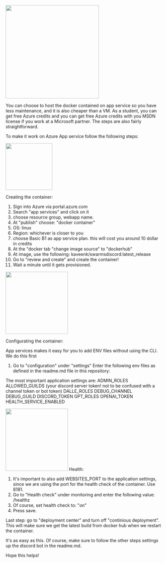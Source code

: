 <img src="https://user-images.githubusercontent.com/39274208/216566367-e1311c9e-bbc1-42fe-9e09-69e9fb728133.png" width="300">

You can choose to host the docker contained on app service so you have less maintenance, and it is also cheaper than a VM. 
As a student, you can get free Azure credits and you can get free Azure credits with you MSDN license if you work at a Microsoft partner.
The steps are also fairly straightforward.

To make it work on Azure App service follow the following steps: 

<img src="https://user-images.githubusercontent.com/39274208/216566481-e06ccf0d-7346-438b-ab5a-7cd4ac6b08f5.png" width="150">

Creating the container: 

1. Sign into Azure via portal.azure.com
2. Search "app services" and click on it
3. choose resource group, webapp name.
4. At "publish" choose: "docker container"
5. OS: linux
6. Region: whichever is closer to you
7. choose Basic B1 as app service plan. this will cost you around 10 dollar in credits
8. At the "docker tab "change image source" to "dockerhub"
9. At image, use the following: kaveenk/swarmsdiscord:latest_release
10. Go to "review and create" and create the container! 
11. Wait a minute until it gets provisioned. 

<img src="https://user-images.githubusercontent.com/39274208/216566567-a00bd5c1-1ab4-4250-a6d6-9ab9d872bd31.png" width="200">

Configurating the container:

App services makes it easy for you to add ENV files without using the CLI. We do this first

1. Go to "configuration" under "settings"
Enter the following env files as defined in the readme.md file in this repository: 

The most important application settings are:
ADMIN_ROLES
ALLOWED_GUILDS (your discord server token! not to be confused with a channel token or bot token)
DALLE_ROLES
DEBUG_CHANNEL
DEBUG_GUILD
DISCORD_TOKEN
GPT_ROLES
OPENAI_TOKEN
HEALTH_SERVICE_ENABLED

<img src="https://user-images.githubusercontent.com/39274208/216571201-1f5f96e8-b2f9-4e45-8b29-89c2bc3be97e.png" width="200">
Health:

 1. It's important to also add WEBSITES_PORT to the application settings, since we are using the port for the health check of the container. Use 8181.
 2. Go to "Health check" under monitoring and enter the following value: /healthz
 3. Of course, set health check to: "on"
 4. Press save.

Last step: go to "deployment center" and turn off "continious deployment". 
This will make sure we get the latest build from docker hub when we restart the container. 

It's as easy as this. Of course, make sure to follow the other steps settings up the discord bot in the readme.md.

Hope this helps! 
